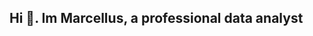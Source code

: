 ## Hi 👋. Im Marcellus, a professional data analyst

<!-- [Linkedin Profile]: www.linkedin.com/in/marcellus-riverz >
<!-- [Resume]: https://docs.google.com/document/d/1CDSKN9bQ58D1h6PWVxec0L-ojDmJNkT8qg6S7qYPv74/edit?usp=sharing >
<!-- [Email]: marcellusriverz@gmail.com >
**Marcel970/Marcel970** is a ✨ _special_ ✨ repository because its `README.md` (this file) appears on your GitHub profile.

Data Scientist Professional driven by a passion for uncovering insights and building data-driven solutions.
Leveraging a strong foundation in applying analytical power of data science, encompassing:

*Machine Learning & AI: 
-Developing predictive models and algorithms to drive data-driven decision-making and optimize business strategies.
*Statistical Analysis & Mathematics: 
-Applying statistical concepts and mathematical principles to interpret data, identify patterns, and draw meaningful conclusions.
*Data Visualization & Communication: -Translating complex data insights into clear, impactful visualizations and conveying findings effectively to both technical and non-technical stakeholders.
*Programming & Software Engineering: -Proficient in Python, R, and SQL, and adept at using libraries like Pandas, NumPy, and Scikit-learn for data manipulation, analysis, and model development.
*Data Wrangling & Database Management: -Cleaning, transforming, and organizing raw data, and skilled in extracting and preparing data from relational databases using SQL.
*Cloud Computing: 
-Familiarity with cloud platforms (e.g., AWS, Azure, Google Cloud) for scalable storage, processing, and deploying machine learning models.
*Big Data Technologies: 
-Understanding big data frameworks like Hadoop and Spark for managing and analyzing large datasets.
*Data Ethics & Governance: 
-Prioritizing responsible data handling and adhering to data privacy regulations.

Quantifiable Achievements:
-Resolved a complex fiber fault that restored connectivity for a major data center in under two hours, significantly minimizing client downtime.
-Implemented maintenance schedules that reduced system downtime by 30%.
-Managed inventory, tracking over 1,000 pieces of hardware, which reduced loss and misallocation by 25%.
The goal is to find Data Scientist roles. The skills include technical abilities, analytical thinking, and business acumen to foster innovation and create impactful solutions.
Contact information can be shared to discuss how expertise can benefit a team and contribute to data-driven decision-making.



Some fun facts about me:
- 🌱 I enjoy gardening in my spare time.
- 👯 I love to workout and stay active.
- 🤔 I love to cook and try new regions
- 😄 Pronouns: He/Him
-->
